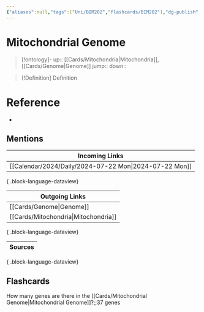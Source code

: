 ```yaml
---
{"aliases":null,"tags":["Uni/BIM202","flashcards/BIM202"],"dg-publish":true,"permalink":"/cards/mitochondrial-genome/","dgPassFrontmatter":true}
---
```


# Mitochondrial Genome

> [!ontology]-
> up:: [[Cards/Mitochondria\|Mitochondria]], [[Cards/Genome\|Genome]]
> jump:: 
> down:: 

> [!Definition] Definition

# Reference

- 

## Mentions

| Incoming Links                                            |
| --------------------------------------------------------- |
| [[Calendar/2024/Daily/2024-07-22 Mon\|2024-07-22 Mon]] |

{ .block-language-dataview}

| Outgoing Links                          |
| --------------------------------------- |
| [[Cards/Genome\|Genome]]             |
| [[Cards/Mitochondria\|Mitochondria]] |

{ .block-language-dataview}

| Sources |
| ------- |

{ .block-language-dataview}

## Flashcards

How many genes are there in the [[Cards/Mitochondrial Genome\|Mitochondrial Genome]]?;;37 genes
<!--SR:!2024-10-22,19,210-->